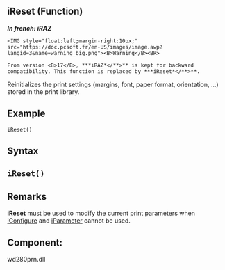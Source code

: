 
## iReset (Function)

***In french: iRAZ***

<DIV class="specObsolete">
	<IMG style="float:left;margin-right:10px;" src="https://doc.pcsoft.fr/en-US/images/image.awp?langid=3&name=warning_big.png"><B>Warning</B><BR>
	From version <B>17</B>, ***iRAZ*</**>** is kept for backward compatibility. This function is replaced by ***iReset*</**>**.
</DIV><a name="XUse"></a>
<a name="Use"></a>
<a name="description"></a>
Reinitializes the print settings (margins, font, paper format, orientation, ...) stored in the print library.


<a name="Example1"></a>
<a name="sample_code"></a>

## Example


```wl
iReset()
```

<a name="XSYNTAX"></a>
<a name="SYNTAX1"></a>

## Syntax

`iReset()`
---



<a name="NOTE0"></a>
<a name="NOTE0_1"></a>

## Remarks
 **iReset** must be used to modify the current print parameters when [iConfigure](../WDLang5/3046072.md) and [iParameter](../WDLang5/3046008.md) cannot be used.

<a name="XComponent"></a>

## Component:
wd280prn.dll
